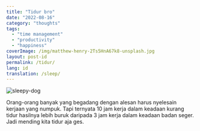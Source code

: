 ```yaml
---
title: "Tidur bro"
date: "2022-08-16"
category: "thoughts"
tags:
  - "time management"
  - "productivity"
  - "happiness"
coverImage: /img/matthew-henry-2Ts5HnA67k8-unsplash.jpg
layout: post-id
permalink: /tidur/
lang: id
translation: /sleep/
---
```


![sleepy-dog](/img/matthew-henry-2Ts5HnA67k8-unsplash.jpg "Photo by <a href='https://unsplash.com/@matthewhenry?utm_source=unsplash&utm_medium=referral&utm_content=creditCopyText'>Matthew Henry</a> on <a href='https://unsplash.com/s/photos/sleep?utm_source=unsplash&utm_medium=referral&utm_content=creditCopyText'>Unsplash</a>")

Orang-orang banyak yang begadang dengan alesan harus nyelesain kerjaan yang numpuk. Tapi ternyata 10 jam kerja dalam keadaan kurang tidur hasilnya lebih buruk daripada 3 jam kerja dalam keadaan badan seger. Jadi mending kita tidur aja ges.
